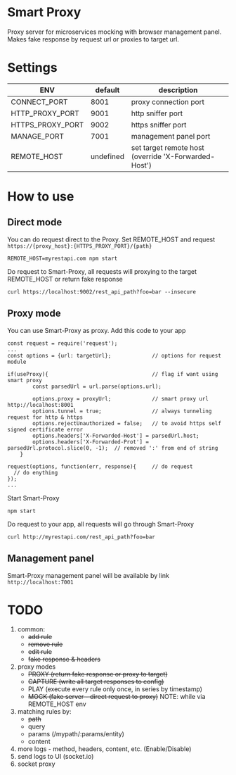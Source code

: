 # Smart Proxy
Proxy server for microservices mocking with browser management panel.
Makes fake response by request url or proxies to target url.

# Settings
|ENV|default|description|
|---|---|---|
|CONNECT_PORT | 8001| proxy connection port|
|HTTP_PROXY_PORT | 9001| http sniffer port|
|HTTPS_PROXY_PORT | 9002| https sniffer port|
|MANAGE_PORT | 7001| management panel port|
|REMOTE_HOST | undefined | set target remote host (override 'X-Forwarded-Host') |

# How to use
## Direct mode
You can do request direct to the Proxy. Set REMOTE_HOST and request ```https://{proxy_host}:{HTTPS_PROXY_PORT}/{path}```
```
REMOTE_HOST=myrestapi.com npm start
```

Do request to Smart-Proxy, all requests will proxying to the target REMOTE_HOST or return fake response
```
curl https://localhost:9002/rest_api_path?foo=bar --insecure
```

## Proxy mode
You can use Smart-Proxy as proxy. Add this code to your app
```
const request = require('request');
...
const options = {url: targetUrl};             // options for request module

if(useProxy){                                 // flag if want using smart proxy
		const parsedUrl = url.parse(options.url);

		options.proxy = proxyUrl;             // smart proxy url http://localhost:8001
		options.tunnel = true;                // always tunneling request for http & https
		options.rejectUnauthorized = false;   // to avoid https self signed certificate error
		options.headers['X-Forwarded-Host'] = parsedUrl.host;
		options.headers['X-Forwarded-Prot'] = parsedUrl.protocol.slice(0, -1);  // removed ':' from end of string
	}

request(options, function(err, response){     // do request
  // do enything
});
...
```

Start Smart-Proxy
```
npm start
```

Do request to your app, all requests will go through Smart-Proxy
```
curl http://myrestapi.com/rest_api_path?foo=bar
```

## Management panel
Smart-Proxy management panel will be available by link ```http://localhost:7001```

# TODO
1. common:
    * ~~add rule~~
    * ~~remove rule~~
    * ~~edit rule~~
    * ~~fake response & headers~~
2. proxy modes
	* ~~PROXY (return fake response or proxy to target)~~
	* ~~CAPTURE (write all target responses to config)~~
	* PLAY (execute every rule only once, in series by timestamp)
	* ~~MOCK (fake server - direct request to proxy)~~ NOTE: while via REMOTE_HOST env
3. matching rules by:
    * ~~path~~
	* query
	* params (/mypath/:params/entity)
	* content
4. more logs - method, headers, content, etc. (Enable/Disable)
5. send logs to UI (socket.io)
6. socket proxy
